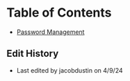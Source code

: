 # Table of Contents

* [Password Management](systems-table-of-contents.md)

## Edit History

- Last edited by jacobdustin on 4/9/24